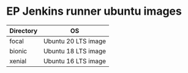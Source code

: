 # EP Jenkins runner ubuntu images

| Directory | OS
|-----------|--------------------
| focal     | Ubuntu 20 LTS image
| bionic    | Ubuntu 18 LTS image
| xenial    | Ubuntu 16 LTS image
